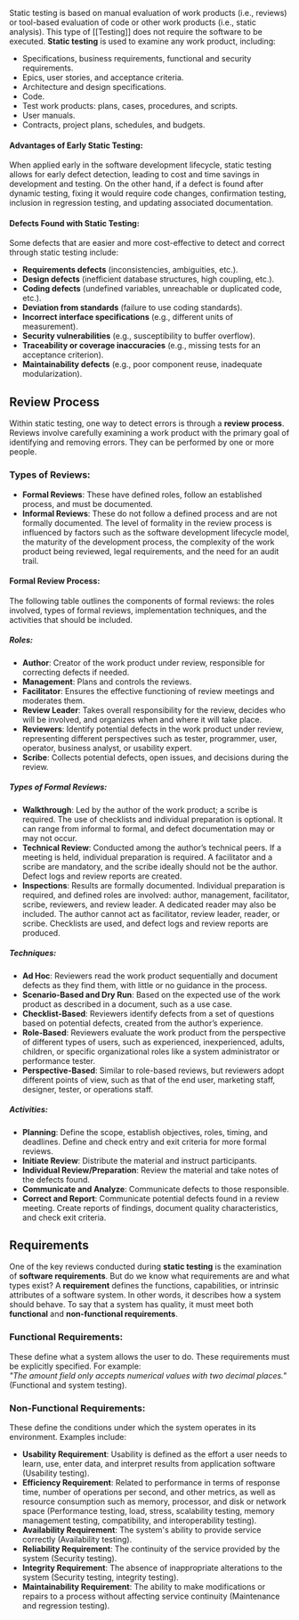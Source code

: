 Static testing is based on manual evaluation of work products (i.e., reviews) or tool-based evaluation of code or other work products (i.e., static analysis). This type of [[Testing]] does not require the software to be executed.
**Static testing** is used to examine any work product, including:
- Specifications, business requirements, functional and security requirements.
- Epics, user stories, and acceptance criteria.
- Architecture and design specifications.
- Code.
- Test work products: plans, cases, procedures, and scripts.
- User manuals.
- Contracts, project plans, schedules, and budgets.
#### Advantages of Early Static Testing:
When applied early in the software development lifecycle, static testing allows for early defect detection, leading to cost and time savings in development and testing. On the other hand, if a defect is found after dynamic testing, fixing it would require code changes, confirmation testing, inclusion in regression testing, and updating associated documentation.
#### Defects Found with Static Testing:
Some defects that are easier and more cost-effective to detect and correct through static testing include:
- **Requirements defects** (inconsistencies, ambiguities, etc.).
- **Design defects** (inefficient database structures, high coupling, etc.).
- **Coding defects** (undefined variables, unreachable or duplicated code, etc.).
- **Deviation from standards** (failure to use coding standards).
- **Incorrect interface specifications** (e.g., different units of measurement).
- **Security vulnerabilities** (e.g., susceptibility to buffer overflow).
- **Traceability or coverage inaccuracies** (e.g., missing tests for an acceptance criterion).
- **Maintainability defects** (e.g., poor component reuse, inadequate modularization).
## Review Process
Within static testing, one way to detect errors is through a **review process**. Reviews involve carefully examining a work product with the primary goal of identifying and removing errors. They can be performed by one or more people.
### Types of Reviews:
- **Formal Reviews**: These have defined roles, follow an established process, and must be documented.
- **Informal Reviews**: These do not follow a defined process and are not formally documented.
The level of formality in the review process is influenced by factors such as the software development lifecycle model, the maturity of the development process, the complexity of the work product being reviewed, legal requirements, and the need for an audit trail.
#### Formal Review Process:
The following table outlines the components of formal reviews: the roles involved, types of formal reviews, implementation techniques, and the activities that should be included.
##### Roles:
- **Author**: Creator of the work product under review, responsible for correcting defects if needed.
- **Management**: Plans and controls the reviews.
- **Facilitator**: Ensures the effective functioning of review meetings and moderates them.
- **Review Leader**: Takes overall responsibility for the review, decides who will be involved, and organizes when and where it will take place.
- **Reviewers**: Identify potential defects in the work product under review, representing different perspectives such as tester, programmer, user, operator, business analyst, or usability expert.
- **Scribe**: Collects potential defects, open issues, and decisions during the review.
##### Types of Formal Reviews:
- **Walkthrough**: Led by the author of the work product; a scribe is required. The use of checklists and individual preparation is optional. It can range from informal to formal, and defect documentation may or may not occur.
- **Technical Review**: Conducted among the author’s technical peers. If a meeting is held, individual preparation is required. A facilitator and a scribe are mandatory, and the scribe ideally should not be the author. Defect logs and review reports are created.
- **Inspections**: Results are formally documented. Individual preparation is required, and defined roles are involved: author, management, facilitator, scribe, reviewers, and review leader. A dedicated reader may also be included. The author cannot act as facilitator, review leader, reader, or scribe. Checklists are used, and defect logs and review reports are produced.
##### Techniques:
- **Ad Hoc**: Reviewers read the work product sequentially and document defects as they find them, with little or no guidance in the process.
- **Scenario-Based and Dry Run**: Based on the expected use of the work product as described in a document, such as a use case.
- **Checklist-Based**: Reviewers identify defects from a set of questions based on potential defects, created from the author’s experience.
- **Role-Based**: Reviewers evaluate the work product from the perspective of different types of users, such as experienced, inexperienced, adults, children, or specific organizational roles like a system administrator or performance tester.
- **Perspective-Based**: Similar to role-based reviews, but reviewers adopt different points of view, such as that of the end user, marketing staff, designer, tester, or operations staff.
##### Activities:
- **Planning**: Define the scope, establish objectives, roles, timing, and deadlines. Define and check entry and exit criteria for more formal reviews.
- **Initiate Review**: Distribute the material and instruct participants.
- **Individual Review/Preparation**: Review the material and take notes of the defects found.
- **Communicate and Analyze**: Communicate defects to those responsible.
- **Correct and Report**: Communicate potential defects found in a review meeting. Create reports of findings, document quality characteristics, and check exit criteria.
## Requirements
One of the key reviews conducted during **static testing** is the examination of **software requirements**. But do we know what requirements are and what types exist?
A **requirement** defines the functions, capabilities, or intrinsic attributes of a software system. In other words, it describes how a system should behave. To say that a system has quality, it must meet both **functional** and **non-functional requirements**.
### Functional Requirements:
These define what a system allows the user to do. These requirements must be explicitly specified. For example:  
_"The amount field only accepts numerical values with two decimal places."_ (Functional and system testing).
### Non-Functional Requirements:
These define the conditions under which the system operates in its environment. Examples include:
- **Usability Requirement**: Usability is defined as the effort a user needs to learn, use, enter data, and interpret results from application software (Usability testing).
- **Efficiency Requirement**: Related to performance in terms of response time, number of operations per second, and other metrics, as well as resource consumption such as memory, processor, and disk or network space (Performance testing, load, stress, scalability testing, memory management testing, compatibility, and interoperability testing).
- **Availability Requirement**: The system's ability to provide service correctly (Availability testing).
- **Reliability Requirement**: The continuity of the service provided by the system (Security testing).
- **Integrity Requirement**: The absence of inappropriate alterations to the system (Security testing, integrity testing).
- **Maintainability Requirement**: The ability to make modifications or repairs to a process without affecting service continuity (Maintenance and regression testing).